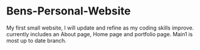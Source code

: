 # Bens-Personal-Website
My first small website, I will update and refine as my coding skills improve.
currently includes an About page, Home page and portfolio page. Main1 is most up to date branch.
